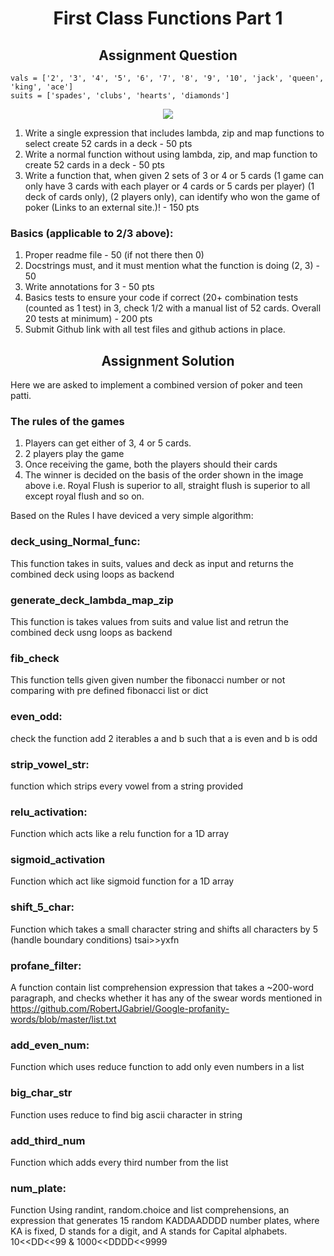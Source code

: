 <h1 align="center">First Class Functions Part 1</h1>

<h2 align="center"> Assignment Question </h2>

```
vals = ['2', '3', '4', '5', '6', '7', '8', '9', '10', 'jack', 'queen', 'king', 'ace']
suits = ['spades', 'clubs', 'hearts', 'diamonds']
```

<div align="center">
  <center>
    <img src="Assets/Poker Ranking.jpg">
  </center>
</div>

1. Write a single expression that includes lambda, zip and map functions to select create 52 cards in a deck - 50 pts
2. Write a normal function without using lambda, zip, and map function to create 52 cards in a deck - 50 pts
3. Write a function that, when given 2 sets of 3 or 4 or 5 cards (1 game can only have 3 cards with each player or 4 cards or 5 cards per player) (1 deck of cards only), (2 players only), can identify who won the game of poker (Links to an external site.)! - 150 pts

###  Basics (applicable to 2/3 above):

1. Proper readme file - 50 (if not there then 0)
2. Docstrings must, and it must mention what the function is doing (2, 3) - 50
3. Write annotations for 3 - 50 pts
4. Basics tests to ensure your code if correct (20+ combination tests (counted as 1 test) in 3, check 1/2 with a manual list of 52 cards. Overall 20 tests at minimum) - 200 pts
5. Submit Github link with all test files and github actions in place. 
   
<h2 align="center">Assignment Solution </h2>

Here we are asked to implement a combined version of poker and teen patti. 

### The rules of the games

1. Players can get either of 3, 4 or 5 cards.
2. 2 players play the game
3. Once receiving the game, both the players should their cards
4. The winner is decided on the basis of the order shown in the image above i.e. Royal Flush is superior to all, straight flush is superior to all except royal flush and so on.
   
Based on the Rules I have deviced a very simple algorithm:

### deck_using_Normal_func: 
This function takes in suits, values and deck as input and returns the combined deck using loops as backend

### generate_deck_lambda_map_zip
This function is takes values from suits and value list and retrun the combined deck usng loops as backend

### fib_check
This function tells given given number the fibonacci number or not comparing with pre defined fibonacci list or dict

### even_odd:
check the function add 2 iterables a and b such that a is even and b is odd

### strip_vowel_str:
function which  strips every vowel from a string provided

### relu_activation:
Function which acts like a relu function for a 1D array

### sigmoid_activation
Function which act like sigmoid function for a 1D array

### shift_5_char:
Function which takes a small character string and shifts all characters by 5 (handle boundary conditions) tsai>>yxfn

### profane_filter:
A function contain list comprehension expression that takes a ~200-word paragraph, and checks whether it has any of the swear words mentioned in https://github.com/RobertJGabriel/Google-profanity-words/blob/master/list.txt

### add_even_num:
Function which uses reduce function to add only even numbers in a list

### big_char_str
Function uses reduce to find big ascii character in string

### add_third_num
Function which adds every third number from the list

### num_plate:
Function  Using randint, random.choice and list comprehensions, an expression that generates 15 random KADDAADDDD number plates, where KA is fixed, D stands for a digit, and A stands for Capital alphabets. 10<<DD<<99 & 1000<<DDDD<<9999
